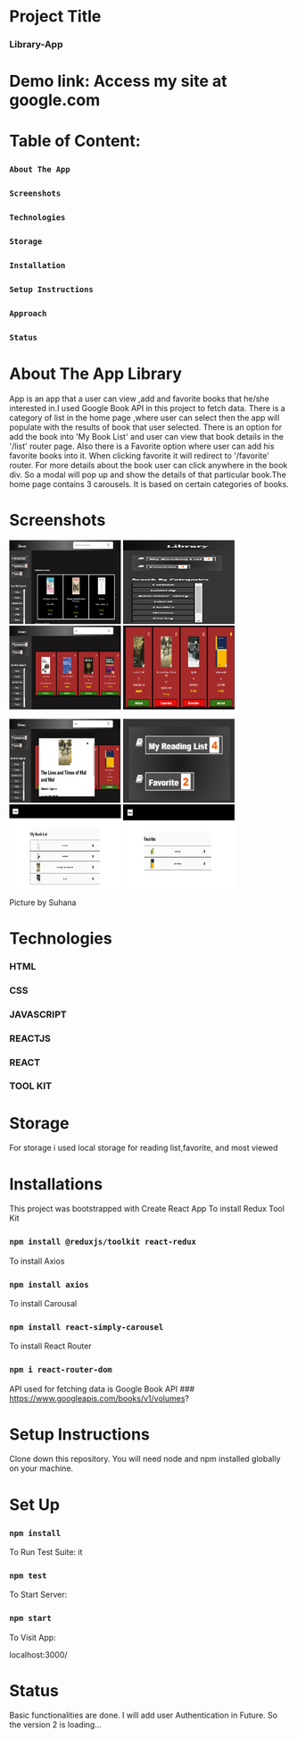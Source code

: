 # Project Title 
### Library-App

# Demo link: Access my site at google.com

# Table of Content: 
### `About The App` 
### `Screenshots` 
### `Technologies` 
### `Storage`
### `Installation`
### `Setup Instructions` 
### `Approach` 
### `Status` 


# About The App Library
App is an app that a user can view ,add and favorite books that he/she interested in.I used Google Book API in this project to fetch data. There is a category of list in the home page ,where user can select then the app will populate with the results of book that user selected. There is an option for add the book into 'My Book List' and user can view that book details in the '/list' router page. Also there is a Favorite option where user can add his favorite books into it. When clicking favorite it will redirect to '/favorite' router. For more details about the book user can click anywhere in the book div. So a modal will pop up and show the details of that particular book.The home page contains 3 carousels. It is based on certain categories of books.

# Screenshots 
<p>
<img src='./screenshot-library/library-home-new.png' width='200px' height='150px'>
<img src='./screenshot-library/libraryPanel.png' width='200px' height='150px'>
<img src='./screenshot-library/library-search.png' width='200px' height='150px'>
<img src='./screenshot-library/libraryAddFavorite.png' width='200px' height='150px'>
</p>

<p>

<img src='./screenshot-library/libraryDetails.png' width='200px' height='150px'>
<img src='./screenshot-library/library-localstoragesave.png' width='200px' height='150px'>
<img src='./screenshot-library/library-booklist.png' width='200px' height='150px'>
<img src='./screenshot-library/library-favorite.png' width='200px' height='150px'>
</p>

Picture by Suhana

# Technologies 
### HTML 
### CSS 
### JAVASCRIPT 
### REACTJS 
### REACT 
### TOOL KIT

# Storage
For storage i used local storage for reading list,favorite, and most viewed

# Installations 
This project was bootstrapped with Create React App 
To install Redux Tool Kit 
### `npm install @reduxjs/toolkit react-redux` 
To install Axios 
### `npm install axios` 
To install Carousal 
### `npm install react-simply-carousel`
To install React Router 
### `npm i react-router-dom`

API used for fetching data is Google Book API ### https://www.googleapis.com/books/v1/volumes?
# Setup Instructions

Clone down this repository. You will need node and npm installed globally on your machine.

# Set Up

### `npm install`

To Run Test Suite:
it 
### `npm test`

To Start Server:

### `npm start`

To Visit App:

localhost:3000/ 

# Status 
Basic functionalities are done. I will add user Authentication in Future. So the version 2 is loading...